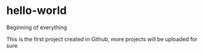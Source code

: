 # hello-world
Beginning of everything

This is the first project created in Github, more projects will be uploaded for sure
